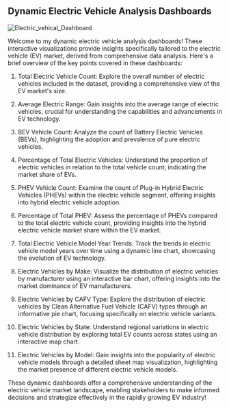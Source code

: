 ## Dynamic Electric Vehicle Analysis Dashboards

![Electric_vehical_Dashboard](https://github.com/Hemant190894/main/assets/145144520/a13d2aa7-bfef-4d7d-8c9e-70301e5d79a1)

Welcome to my dynamic electric vehicle analysis dashboards! These interactive visualizations provide insights specifically tailored to the electric vehicle (EV) market, derived from comprehensive data analysis. Here's a brief overview of the key points covered in these dashboards:

1) Total Electric Vehicle Count: Explore the overall number of electric vehicles included in the dataset, providing a comprehensive view of the EV market's size.

2) Average Electric Range: Gain insights into the average range of electric vehicles, crucial for understanding the capabilities and advancements in EV technology.

3) BEV Vehicle Count: Analyze the count of Battery Electric Vehicles (BEVs), highlighting the adoption and prevalence of pure electric vehicles.

4) Percentage of Total Electric Vehicles: Understand the proportion of electric vehicles in relation to the total vehicle count, indicating the market share of EVs.

5) PHEV Vehicle Count: Examine the count of Plug-in Hybrid Electric Vehicles (PHEVs) within the electric vehicle segment, offering insights into hybrid electric vehicle adoption.

6) Percentage of Total PHEV: Assess the percentage of PHEVs compared to the total electric vehicle count, providing insights into the hybrid electric vehicle market share within the EV market.

7) Total Electric Vehicle Model Year Trends: Track the trends in electric vehicle model years over time using a dynamic line chart, showcasing the evolution of EV technology.

8) Electric Vehicles by Make: Visualize the distribution of electric vehicles by manufacturer using an interactive bar chart, offering insights into the market dominance of EV manufacturers.

9) Electric Vehicles by CAFV Type: Explore the distribution of electric vehicles by Clean Alternative Fuel Vehicle (CAFV) types through an informative pie chart, focusing specifically on electric vehicle variants.

10) Electric Vehicles by State: Understand regional variations in electric vehicle distribution by exploring total EV counts across states using an interactive map chart.

11) Electric Vehicles by Model: Gain insights into the popularity of electric vehicle models through a detailed sheet map visualization, highlighting the market presence of different electric vehicle models.

These dynamic dashboards offer a comprehensive understanding of the electric vehicle market landscape, enabling stakeholders to make informed decisions and strategize effectively in the rapidly growing EV industry!
